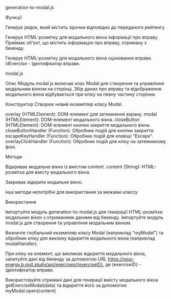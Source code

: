 generation-to-modal.js

Функції

<!-- getRating(rating) -->

Генерує рядок, який містить зірочки відповідно до переданого рейтингу

<!-- getExerciseModal(data) -->

Генерує HTML-розмітку для модального вікна інформації про вправу. Приймає об'єкт, що містить
інформацію про вправу, отриману з бекенду.

<!-- getRatingModal(idExercise) -->

Генерує HTML-розмітку для модального вікна оцінювання вправи. idExercise - Ідентифікатор вправи.

modal.js

Опис Модуль modal.js включає клас Modal для створення та управління модальним вікном на сторінці.
Збір даних про вправу та відображення модального вікна відбувається при кліку на певну частину
сторінки.

Конструктор Створює новий екземпляр класу Modal.

overlay (HTMLElement): DOM-елемент для затемнення екрану. modal (HTMLElement): DOM-елемент
модального вікна. closeButton (HTMLElement): DOM-елемент кнопки закриття модального вікна.
closeButtonHandler (Function): Обробник подій для кнопки закриття. escapeKeyHandler (Function):
Обробник подій для клавіші "Escape". overlayClickHandler (Function): Обробник подій для кліку на
затемненому фоні.

Методи

<!-- open(content) -->

Відкриває модальне вікно із вмістом content. content (String): HTML-розмітка для вмісту модального
вікна.

<!-- close() -->

Закриває відкрите модальне вікно.

інші методи непотрібні для використання за межами классу

Використання

Імпортуйте модуль generation-to-modal.js для генерації HTML-розмітки модальних вікон з отриманими
даними від бекенду. Імпортуйте модуль modal.js для створення та управління модальним вікном.

Визначте глобальний екземпляр класу Modal (наприклад "myModal") та обробник кліку для виклику
відкриття модального вікна (наприклад modalHandler).

При кліку на елемент, що викликає відкриття модального вікна, запитуйте дані від бекенду за
допомогою URL https://your-energy.b.goit.study/api/exercises/{exerciseID}, де {exerciseID} -
ідентифікатор вправи.

Використовуйте отримані дані для генерації вмісту модального вікна getExerciseModal(data) та
відкриття його за допомогою myModal.open(content)
